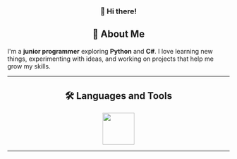 <h3 align="center">👋 Hi there!

<h2 align="center">🌟 About Me</h2>

I'm a **junior programmer** exploring **Python** and **C#**.
I love learning new things, experimenting with ideas, and working on projects that help me grow my skills.

---

<h2 align="center">🛠️ Languages and Tools</h2>
<p align="center">
  <a href="https://skillicons.dev">
    <img src="https://skillicons.dev/icons?i=python,cs,pycharm,visualstudio&theme=dark" height="72px"/>
  </a>
</p>

---
